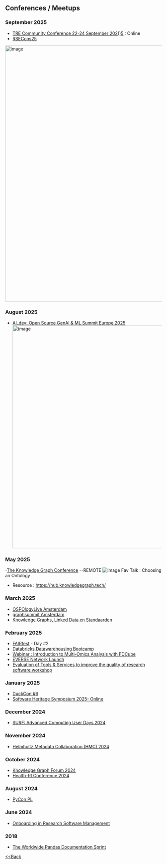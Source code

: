 ## Conferences / Meetups

### September 2025
- [TRE Community Conference 22-24 September 202()5](https://dareuk.org.uk/community-group-events/tre-community-conference-22-24-september-2025/)  : Online
- [RSECons25](https://rsecon25.society-rse.org/)
<img width="1127" height="822" alt="image" src="https://github.com/user-attachments/assets/a577f633-9b2c-4218-8991-d86f562e9f95" />

### August 2025
- [AI_dev: Open Source GenAI & ML Summit Europe 2025](https://events.linuxfoundation.org/ai-dev-europe/)
  <img width="825" height="715" alt="image" src="https://github.com/user-attachments/assets/73419da6-9b58-43c3-bf92-7b430a72d00b" />

  
### May 2025
 -[The Knowledge Graph Conference](https://www.knowledgegraph.tech/) --REMOTE
![image](https://github.com/user-attachments/assets/0d75606a-61ed-4ca8-8f04-7088c85e8269)
Fav Talk : Choosing an Ontology
- Resource : https://hub.knowledgegraph.tech/

### March 2025
- [OSPOlogyLive Amsterdam](https://community.linuxfoundation.org/events/details/lfhq-ospology-european-chapter-presents-ospologylive-amsterdam/)
- [graphsummit Amsterdam](https://neo4j.com/graphsummit/amsterdam-2025/)
- [Knowledge Graphs, Linked Data en Standaarden](https://www.pldn.nl/wiki/Knowledge_Graphs,_Linked_Data_%26_Standaarden_%E2%80%93_5_maart_2025,_Beeld_en_Geluid,_Hilversum)
### February 2025
- [FAIRfest](https://fair-impact.eu/events/fair-impact-events/fairfest-celebrating-advancements-fair-solutions-eosc) - Day #2
- [Databricks Datawarehousing Bootcamp](https://events.databricks.com/datawarehousing-bootcamp-feb/)
- [Webinar : Introduction to Multi-Omics Analysis with FDCube](https://github.com/Xomics/FAIRDataCube/wiki)
- [EVERSE Network Launch](https://indico.cern.ch/e/eversenetworklaunch)
- [Evaluation of Tools & Services to improve the quality of research software workshop](https://github.com/EVERSE-ResearchSoftware/MS8/tree/main/Workshop/Slides)

### January 2025
- [DuckCon #6](https://duckdb.org/events/2025/01/31/duckcon6/)
- [Software Heritage Symposium 2025- Online](https://www.unesco.org/en/articles/software-heritage-2025-symposium-and-summit)

### December 2024
- [SURF: Advanced Computing User Days 2024](https://pretalx.surf.nl/acud-2024/schedule/)

### November 2024
- [Helmholtz Metadata Collaboration (HMC) 2024](https://events.hifis.net/event/1627/)
  
### October 2024
- [Knowledge Graph Forum 2024](https://www.ontotext.com/company/event/kgf-2024/)
- [Health-RI Conference 2024](https://www.health-ri.nl/en/events/trusting-forward-9th-health-ri-conference-jaarbeurs-utrecht)

### August 2024
- [PyCon PL](https://pl.pycon.org/2024/en/)

### June 2024  
- [Onboarding in Research Software Management](https://lcrdm.nl/wp-content/uploads/2024/06/program-Thursday-June-20-2024.pdf)

### 2018
- [The Worldwide Pandas Documentation Sprint](https://numfocus.org/blog/worldwide-pandas-sprint)
    
[<<Back](/README.md)
